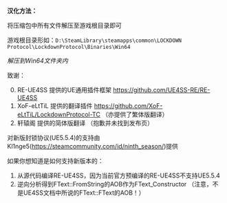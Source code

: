 **汉化方法：**

将压缩包中所有文件解压至游戏根目录即可

游戏根目录形如：`D:\SteamLibrary\steamapps\common\LOCKDOWN Protocol\LockdownProtocol\Binaries\Win64`

*解压到Win64文件夹内*




致谢：

0. RE-UE4SS 提供的UE通用插件框架 https://github.com/UE4SS-RE/RE-UE4SS 
1. XoF-eLtTiL 提供的翻译插件 https://github.com/XoF-eLtTiL/LockdownProtocol-TC （亦提供了繁体版翻译）
2. 轩辕阁 提供的简体版翻译 （抱歉并未找到发布页）




对新版封锁协议(UE5.5.4)的支持由Kl1nge5(https://steamcommunity.com/id/ninth_season/)提供

如果你想知道是如何支持新版本的：

1. 从源代码编译RE-UE4SS，因为当前官方预编译的RE-UE4SS不支持UE5.5.4
2. 逆向分析得到FText::FromString的AOB作为FText_Constructor （注意，不是UE4SS文档中所说的FText::FText的AOB！）

